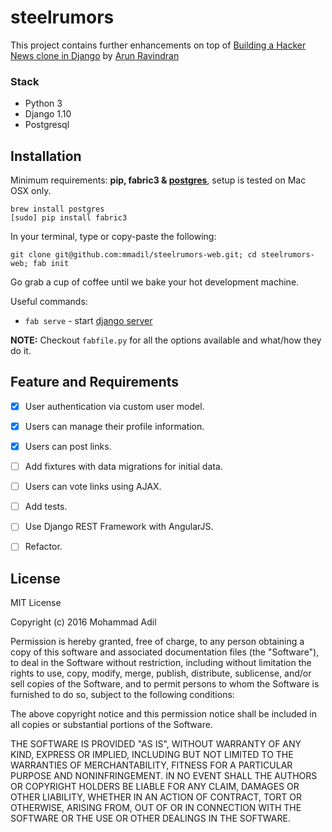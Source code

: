 steelrumors
==============================

This project contains further enhancements on top of [Building a Hacker News clone in Django][arocks-post] by [Arun Ravindran][github-source]

[arocks-post]: http://arunrocks.com/building-a-hacker-news-clone-in-django-part-1/
[github-source]:https://github.com/arocks/steel-rumors

### Stack

- Python 3
- Django 1.10
- Postgresql


## Installation

Minimum requirements: **pip, fabric3 & [postgres][install-postgres]**, setup is tested on Mac OSX only.

```
brew install postgres
[sudo] pip install fabric3
```

[install-postgres]: http://www.gotealeaf.com/blog/how-to-install-postgresql-on-a-mac

In your terminal, type or copy-paste the following:

    git clone git@github.com:mmadil/steelrumors-web.git; cd steelrumors-web; fab init

Go grab a cup of coffee until we bake your hot development machine.

Useful commands:

- `fab serve` - start [django server](http://localhost:8000/)

**NOTE:** Checkout `fabfile.py` for all the options available and what/how they do it.

## Feature and Requirements

- [x] User authentication via custom user model.
- [x] Users can manage their profile information.
- [x] Users can post links.
- [ ] Add fixtures with data migrations for initial data.
- [ ] Users can vote links using AJAX.
- [ ] Add tests.
- [ ] Use Django REST Framework with AngularJS.
- [ ] Refactor.


## License

MIT License

Copyright (c) 2016 Mohammad Adil

Permission is hereby granted, free of charge, to any person obtaining a copy of this software and associated documentation files (the "Software"), to deal in the Software without restriction, including without limitation the rights to use, copy, modify, merge, publish, distribute, sublicense, and/or sell copies of the Software, and to permit persons to whom the Software is furnished to do so, subject to the following conditions:

The above copyright notice and this permission notice shall be included in all copies or substantial portions of the Software.

THE SOFTWARE IS PROVIDED "AS IS", WITHOUT WARRANTY OF ANY KIND, EXPRESS OR IMPLIED, INCLUDING BUT NOT LIMITED TO THE WARRANTIES OF MERCHANTABILITY, FITNESS FOR A PARTICULAR PURPOSE AND NONINFRINGEMENT. IN NO EVENT SHALL THE AUTHORS OR COPYRIGHT HOLDERS BE LIABLE FOR ANY CLAIM, DAMAGES OR OTHER LIABILITY, WHETHER IN AN ACTION OF CONTRACT, TORT OR OTHERWISE, ARISING FROM, OUT OF OR IN CONNECTION WITH THE SOFTWARE OR THE USE OR OTHER DEALINGS IN THE SOFTWARE.
